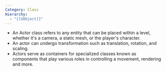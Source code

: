 ```yaml
---
Category: Class
Hierarchy:
  - "[[UObject]]"
---
```

- An Actor class refers to any entity that can be placed within a level, whether it's a camera, a static mesh, or the player's character.
- An actor can undergo transformation such as translation, rotation, and scaling.
- Actors serve as containers for specialized classes known as components that play various roles in controlling a movement, rendering and more.

